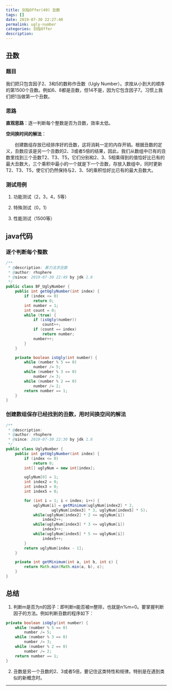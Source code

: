 ```yaml
---
title: 剑指Offer(49) 丑数
tags: []
date: 2019-07-30 22:27:40
permalink: ugly-number
categories: 剑指Offer
description:
---
```

<p class="description"></p>


<!-- more -->

## 丑数 

### 题目
我们把只包含因子2、3和5的数称作丑数（Ugly Number）。求按从小到大的顺序的第1500个丑数。例如6、8都是丑数，但14不是，因为它包含因子7。习惯上我们把1当做第一个丑数。



### 思路

**直观思路**：逐一判断每个整数是否为丑数，效率太低。

**空间换时间的解法**：

　　创建数组存放已经排序好的丑数，这将消耗一定的内存开销。根据丑数的定义，丑数应该是另一个丑数的2、3或者5倍的结果，因此，我们从数组中已有的丑数里找到三个丑数T2、T3、T5，它们分别和2、3、5相乘得到的值恰好比已有的最大丑数大，三个乘积中最小的一个就是下一个丑数，存放入数组中，同时更新T2、T3、T5，使它们仍然保持与2、3、5的乘积恰好比已有的最大丑数大。

### 测试用例
1. 功能测试（2，3，4，5等）

2. 特殊测试（0，1）

3. 性能测试（1500等）


## java代码

### 逐个判断每个整数

```java
/**
 * @description: 暴力法求丑数
 * @author: rhsphere
 * @since: 2019-07-30 22:49 by jdk 1.8
 */
public class BF_UglyNumber {
    public int getUglyNumber(int index) {
        if (index <= 0)
            return 0;
        int number = 1;
        int count = 0;
        while (true) {
            if (isUgly(number))
                count++;
            if (count == index)
                return number;
            number++;
        }
    }

    private boolean isUgly(int number) {
        while (number % 5 == 0)
            number /= 5;
        while (number % 3 == 0)
            number /= 3;
        while (number % 2 == 0)
            number /= 2;
        return number == 1;
    }
}
```

### 创建数组保存已经找到的丑数，用时间换空间的解法

```java
/**
 * @description:
 * @author: rhsphere
 * @since: 2019-07-30 22:30 by jdk 1.8
 */
public class UglyNumber {
    public int getUglyNumber(int index) {
        if (index <= 0)
            return 0;
        int[] uglyNum = new int[index];

        uglyNum[0] = 1;
        int index2 = 0;
        int index3 = 0;
        int index5 = 0;

        for (int i = 1; i < index; i++) {
            uglyNum[i] = getMinimum(uglyNum[index2] * 2,
                    uglyNum[index3] * 3, uglyNum[index5] * 5);
            while(uglyNum[index2] * 2 <= uglyNum[i])
                index2++;
            while(uglyNum[index3] * 3 <= uglyNum[i])
                index3++;
            while(uglyNum[index5] * 5 <= uglyNum[i])
                index5++;
        }
        return uglyNum[index - 1];
    }

    private int getMinimum(int a, int b, int c) {
        return Math.min(Math.min(a, b), c);
    }
}
```


## 总结

1. 判断m是否为n的因子：即判断n能否被m整除，也就是n%m=0。要掌握判断因子的方法。例如判断丑数的程序如下：

```java
private boolean isUgly(int number) {
    while (number % 5 == 0)
        number /= 5;
    while (number % 3 == 0)
        number /= 3;
    while (number % 2 == 0)
        number /= 2;
    return number == 1;
}
```

2. 丑数是另一个丑数的2、3或者5倍，要记住这类特性和规律。特别是在遇到类似的新概念时。


<hr />